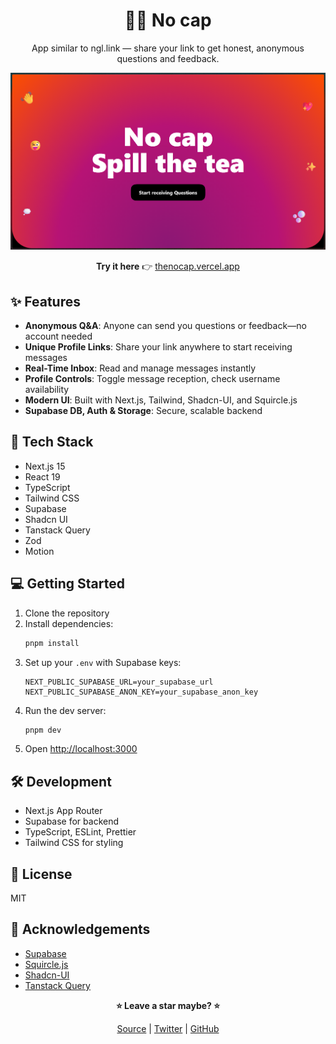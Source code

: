 <div align="center">

# 🕵️‍♂️ No cap

App similar to ngl.link — share your link to get honest, anonymous questions and feedback.

![desktop screenshot](./public/preview.png)

**Try it here** 👉 [thenocap.vercel.app](https://thenocap.vercel.app)

</div>

## ✨ Features

- **Anonymous Q&A**: Anyone can send you questions or feedback—no account needed
- **Unique Profile Links**: Share your link anywhere to start receiving messages
- **Real-Time Inbox**: Read and manage messages instantly
- **Profile Controls**: Toggle message reception, check username availability
- **Modern UI**: Built with Next.js, Tailwind, Shadcn-UI, and Squircle.js
- **Supabase DB, Auth & Storage**: Secure, scalable backend

## 🧰 Tech Stack

- Next.js 15
- React 19
- TypeScript
- Tailwind CSS
- Supabase
- Shadcn UI
- Tanstack Query
- Zod
- Motion

## 💻 Getting Started

1. Clone the repository
2. Install dependencies:
   ```bash
   pnpm install
   ```
3. Set up your `.env` with Supabase keys:
   ```
   NEXT_PUBLIC_SUPABASE_URL=your_supabase_url
   NEXT_PUBLIC_SUPABASE_ANON_KEY=your_supabase_anon_key
   ```
4. Run the dev server:
   ```bash
   pnpm dev
   ```
5. Open [http://localhost:3000](http://localhost:3000)

## 🛠️ Development

- Next.js App Router
- Supabase for backend
- TypeScript, ESLint, Prettier
- Tailwind CSS for styling

## 📜 License

MIT

## 💙 Acknowledgements

- [Supabase](https://supabase.com/)
- [Squircle.js](https://squircle.js.org/)
- [Shadcn-UI](https://ui.shadcn.com)
- [Tanstack Query](https://tanstack.com/query/latest)

<div align="center">

<strong>⭐ Leave a star maybe? ⭐</strong>

<a href="https://github.com/buneeIsSlo/nocap">Source</a>
| <a href="https://twitter.com/awwbhi2" target="_blank">Twitter</a>
| <a href="https://github.com/buneeIsSlo" target="_blank">GitHub</a>

</div>
